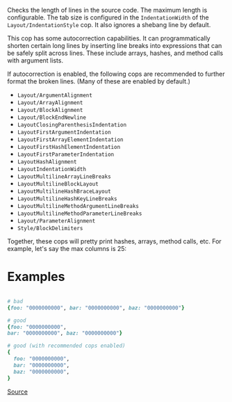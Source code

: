 
Checks the length of lines in the source code.
The maximum length is configurable.
The tab size is configured in the `IndentationWidth`
of the `Layout/IndentationStyle` cop.
It also ignores a shebang line by default.

This cop has some autocorrection capabilities.
It can programmatically shorten certain long lines by
inserting line breaks into expressions that can be safely
split across lines. These include arrays, hashes, and
method calls with argument lists.

If autocorrection is enabled, the following cops
are recommended to further format the broken lines.
(Many of these are enabled by default.)

* `Layout/ArgumentAlignment`
* `Layout/ArrayAlignment`
* `Layout/BlockAlignment`
* `Layout/BlockEndNewline`
* `LayoutClosingParenthesisIndentation`
* `LayoutFirstArgumentIndentation`
* `LayoutFirstArrayElementIndentation`
* `LayoutFirstHashElementIndentation`
* `LayoutFirstParameterIndentation`
* `LayoutHashAlignment`
* `LayoutIndentationWidth`
* `LayoutMultilineArrayLineBreaks`
* `LayoutMultilineBlockLayout`
* `LayoutMultilineHashBraceLayout`
* `LayoutMultilineHashKeyLineBreaks`
* `LayoutMultilineMethodArgumentLineBreaks`
* `LayoutMultilineMethodParameterLineBreaks`
* `Layout/ParameterAlignment`
* `Style/BlockDelimiters`

Together, these cops will pretty print hashes, arrays,
method calls, etc. For example, let's say the max columns
is 25:

# Examples

```ruby

# bad
{foo: "0000000000", bar: "0000000000", baz: "0000000000"}

# good
{foo: "0000000000",
bar: "0000000000", baz: "0000000000"}

# good (with recommended cops enabled)
{
  foo: "0000000000",
  bar: "0000000000",
  baz: "0000000000",
}
```

[Source](http://www.rubydoc.info/gems/rubocop/RuboCop/Cop/Layout/LineLength)